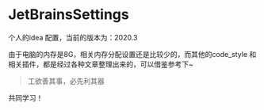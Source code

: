 # JetBrainsSettings

个人的idea 配置，当前的版本为：2020.3

由于电脑的内存是8G，相关内存分配设置还是比较少的，而其他的code_style 和 相关插件，都是经过各种文章整理出来的，可以借鉴参考下~

> 工欲善其事，必先利其器

共同学习！

